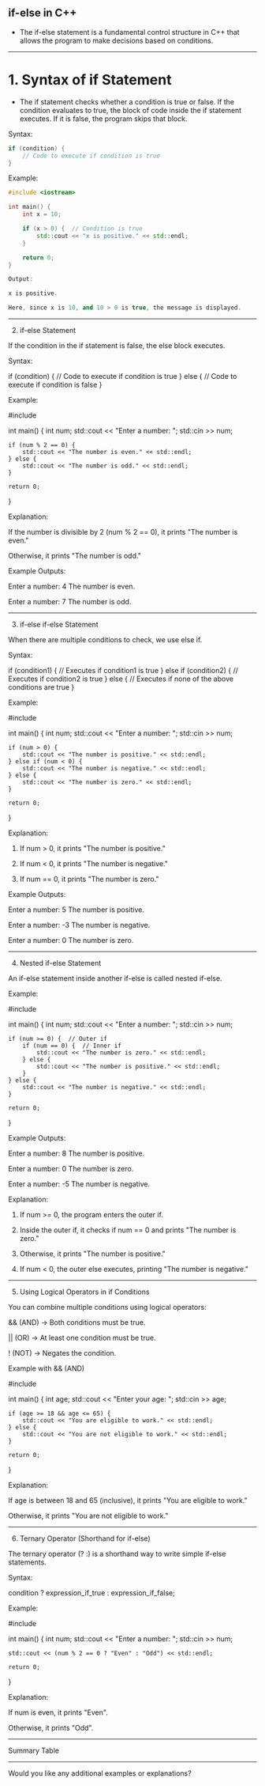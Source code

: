 ## if-else in C++

* The if-else statement is a fundamental control structure in C++ that allows the program to make decisions based on conditions.


---

# **1. Syntax of if Statement**

* The if statement checks whether a condition is true or false. If the condition evaluates to true, the block of code inside the if statement executes. If it is false, the program skips that block.

Syntax:
```cpp
if (condition) {
    // Code to execute if condition is true
}
```

Example:

```cpp
#include <iostream>

int main() {
    int x = 10;

    if (x > 0) {  // Condition is true
        std::cout << "x is positive." << std::endl;
    }

    return 0;
}

Output:

x is positive.

Here, since x is 10, and 10 > 0 is true, the message is displayed.

```

---

2. if-else Statement

If the condition in the if statement is false, the else block executes.

Syntax:

if (condition) {
    // Code to execute if condition is true
} else {
    // Code to execute if condition is false
}

Example:

#include <iostream>

int main() {
    int num;
    std::cout << "Enter a number: ";
    std::cin >> num;

    if (num % 2 == 0) {
        std::cout << "The number is even." << std::endl;
    } else {
        std::cout << "The number is odd." << std::endl;
    }

    return 0;
}

Explanation:

If the number is divisible by 2 (num % 2 == 0), it prints "The number is even."

Otherwise, it prints "The number is odd."


Example Outputs:

Enter a number: 4
The number is even.

Enter a number: 7
The number is odd.


---

3. if-else if-else Statement

When there are multiple conditions to check, we use else if.

Syntax:

if (condition1) {
    // Executes if condition1 is true
} else if (condition2) {
    // Executes if condition2 is true
} else {
    // Executes if none of the above conditions are true
}

Example:

#include <iostream>

int main() {
    int num;
    std::cout << "Enter a number: ";
    std::cin >> num;

    if (num > 0) {
        std::cout << "The number is positive." << std::endl;
    } else if (num < 0) {
        std::cout << "The number is negative." << std::endl;
    } else {
        std::cout << "The number is zero." << std::endl;
    }

    return 0;
}

Explanation:

1. If num > 0, it prints "The number is positive."


2. If num < 0, it prints "The number is negative."


3. If num == 0, it prints "The number is zero."



Example Outputs:

Enter a number: 5
The number is positive.

Enter a number: -3
The number is negative.

Enter a number: 0
The number is zero.


---

4. Nested if-else Statement

An if-else statement inside another if-else is called nested if-else.

Example:

#include <iostream>

int main() {
    int num;
    std::cout << "Enter a number: ";
    std::cin >> num;

    if (num >= 0) {  // Outer if
        if (num == 0) {  // Inner if
            std::cout << "The number is zero." << std::endl;
        } else {
            std::cout << "The number is positive." << std::endl;
        }
    } else {
        std::cout << "The number is negative." << std::endl;
    }

    return 0;
}

Example Outputs:

Enter a number: 8
The number is positive.

Enter a number: 0
The number is zero.

Enter a number: -5
The number is negative.

Explanation:

1. If num >= 0, the program enters the outer if.


2. Inside the outer if, it checks if num == 0 and prints "The number is zero."


3. Otherwise, it prints "The number is positive."


4. If num < 0, the outer else executes, printing "The number is negative."




---

5. Using Logical Operators in if Conditions

You can combine multiple conditions using logical operators:

&& (AND) → Both conditions must be true.

|| (OR) → At least one condition must be true.

! (NOT) → Negates the condition.


Example with && (AND)

#include <iostream>

int main() {
    int age;
    std::cout << "Enter your age: ";
    std::cin >> age;

    if (age >= 18 && age <= 65) {
        std::cout << "You are eligible to work." << std::endl;
    } else {
        std::cout << "You are not eligible to work." << std::endl;
    }

    return 0;
}

Explanation:

If age is between 18 and 65 (inclusive), it prints "You are eligible to work."

Otherwise, it prints "You are not eligible to work."



---

6. Ternary Operator (Shorthand for if-else)

The ternary operator (? :) is a shorthand way to write simple if-else statements.

Syntax:

condition ? expression_if_true : expression_if_false;

Example:

#include <iostream>

int main() {
    int num;
    std::cout << "Enter a number: ";
    std::cin >> num;

    std::cout << (num % 2 == 0 ? "Even" : "Odd") << std::endl;

    return 0;
}

Explanation:

If num is even, it prints "Even".

Otherwise, it prints "Odd".



---

Summary Table


---

Would you like any additional examples or explanations?

